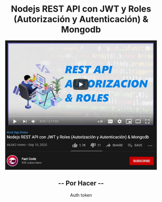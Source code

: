 <div align="center">

# Nodejs REST API con JWT y Roles (Autorización y Autenticación) & Mongodb

<img src="restapi.jpg" alt="TypeScript logo" width="500"/>

## -- Por Hacer --

Auth token

<!-- README

001

002

<img src="ts_logo.jpg" alt="TypeScript logo" width="150"/>

[http://pbxyz.epizy.com/](http://pbxyz.epizy.com/) -->

</div>
